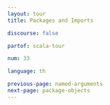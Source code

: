 ```yaml
---
layout: tour
title: Packages and Imports

discourse: false

partof: scala-tour

num: 33

language: th

previous-page: named-arguments
next-page: package-objects
---
```

